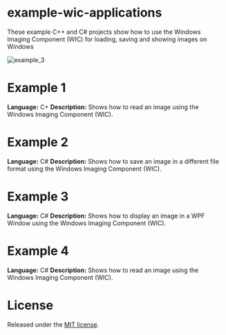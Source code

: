# example-wic-applications
These example C++ and C# projects show how to use the Windows Imaging Component (WIC) for loading, saving and showing images on Windows

![example_3](http://www.xs4all.nl/~reneslkh/wic/example_3.png)

# Example 1
**Language:** C+
**Description:** Shows how to read an image using the Windows Imaging Component (WIC).

# Example 2
**Language:** C#
**Description:** Shows how to save an image in a different file format using the Windows Imaging Component (WIC).

# Example 3
**Language:** C#
**Description:** Shows how to display an image in a WPF Window using the Windows Imaging Component (WIC).

# Example 4
**Language:** C#
**Description:** Shows how to read an image using the Windows Imaging Component (WIC).

# License
Released under the [MIT license](https://en.wikipedia.org/wiki/MIT_License).
